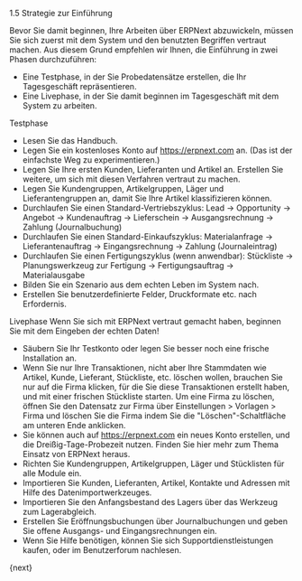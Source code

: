 1.5 Strategie zur Einführung

Bevor Sie damit beginnen, Ihre Arbeiten über ERPNext abzuwickeln, müssen Sie sich zuerst mit dem System und den benutzten Begriffen vertraut machen. Aus diesem Grund empfehlen wir Ihnen, die Einführung in zwei Phasen durchzuführen:
- Eine Testphase, in der Sie Probedatensätze erstellen, die Ihr Tagesgeschäft repräsentieren.
- Eine Livephase, in der Sie damit beginnen im Tagesgeschäft mit dem System zu arbeiten.

Testphase
- Lesen Sie das Handbuch.
- Legen Sie ein kostenloses Konto auf https://erpnext.com an. (Das ist der einfachste Weg zu experimentieren.)
- Legen Sie Ihre ersten Kunden, Lieferanten und Artikel an. Erstellen Sie weitere, um sich mit diesen Verfahren vertraut zu machen.
- Legen Sie Kundengruppen, Artikelgruppen, Läger und Lieferantengruppen an, damit Sie Ihre Artikel klassifizieren können.
- Durchlaufen Sie einen Standard-Vertriebszyklus: Lead -> Opportunity -> Angebot -> Kundenauftrag -> Lieferschein -> Ausgangsrechnung -> Zahlung (Journalbuchung)
- Durchlaufen Sie einen Standard-Einkaufszyklus: Materialanfrage -> Lieferantenauftrag -> Eingangsrechnung -> Zahlung (Journaleintrag)
- Durchlaufen Sie einen Fertigungszyklus (wenn anwendbar): Stückliste -> Planungswerkzeug zur Fertigung -> Fertigungsauftrag -> Materialausgabe
- Bilden Sie ein Szenario aus dem echten Leben im System nach.
- Erstellen Sie benutzerdefinierte Felder, Druckformate etc. nach Erfordernis.

Livephase
Wenn Sie sich  mit ERPNext vertraut gemacht haben, beginnen Sie mit dem Eingeben der echten Daten!
- Säubern Sie Ihr Testkonto oder legen Sie besser noch eine frische Installation an.
- Wenn Sie nur Ihre Transaktionen, nicht aber Ihre Stammdaten wie Artikel, Kunde, Lieferant, Stückliste, etc. löschen wollen, brauchen Sie nur auf die Firma klicken, für die Sie diese Transaktionen erstellt haben, und mit einer frischen Stückliste starten. Um eine Firma zu löschen, öffnen Sie den Datensatz zur Firma über Einstellungen > Vorlagen > Firma und löschen Sie die Firma indem Sie die "Löschen"-Schaltfläche am unteren Ende anklicken.
- Sie können auch auf https://erpnext.com ein neues Konto erstellen, und die Dreißig-Tage-Probezeit nutzen. Finden Sie hier mehr zum Thema Einsatz von ERPNext heraus.
- Richten Sie Kundengruppen, Artikelgruppen, Läger und Stücklisten für alle Module ein.
- Importieren Sie Kunden, Lieferanten, Artikel, Kontakte und Adressen mit Hilfe des Datenimportwerkzeuges.
- Importieren Sie den Anfangsbestand des Lagers über das Werkzeug zum Lagerabgleich.
- Erstellen Sie Eröffnungsbuchungen über Journalbuchungen und geben Sie offene Ausgangs- und Eingangsrechnungen ein.
- Wenn Sie Hilfe benötigen, können Sie sich Supportdienstleistungen kaufen, oder im Benutzerforum nachlesen.

{next}
